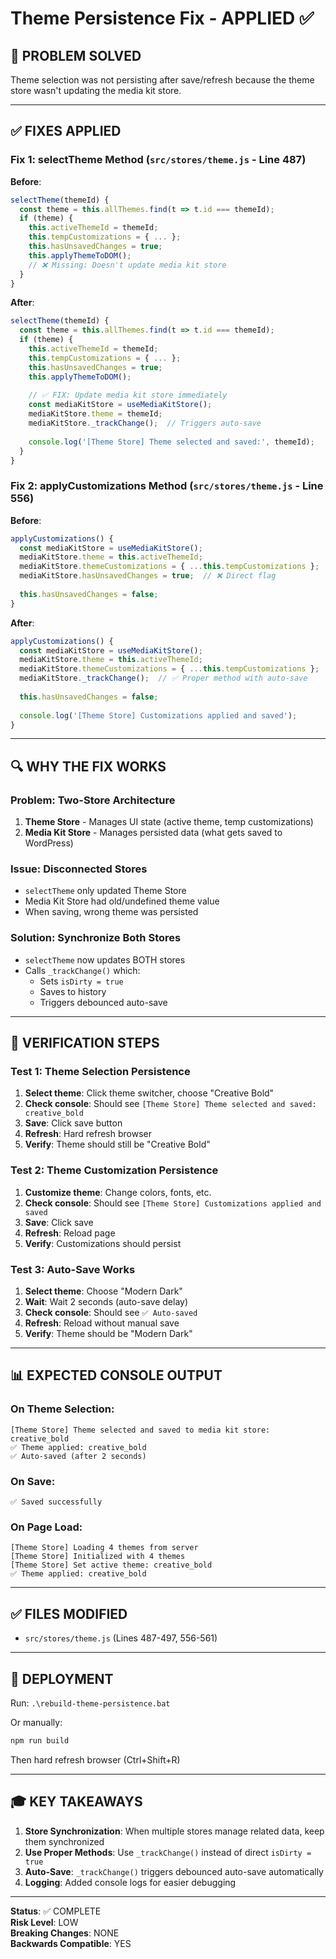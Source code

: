 # Theme Persistence Fix - APPLIED ✅

## 🎯 **PROBLEM SOLVED**

Theme selection was not persisting after save/refresh because the theme store wasn't updating the media kit store.

---

## ✅ **FIXES APPLIED**

### **Fix 1: selectTheme Method** (`src/stores/theme.js` - Line 487)

**Before**:
```javascript
selectTheme(themeId) {
  const theme = this.allThemes.find(t => t.id === themeId);
  if (theme) {
    this.activeThemeId = themeId;
    this.tempCustomizations = { ... };
    this.hasUnsavedChanges = true;
    this.applyThemeToDOM();
    // ❌ Missing: Doesn't update media kit store
  }
}
```

**After**:
```javascript
selectTheme(themeId) {
  const theme = this.allThemes.find(t => t.id === themeId);
  if (theme) {
    this.activeThemeId = themeId;
    this.tempCustomizations = { ... };
    this.hasUnsavedChanges = true;
    this.applyThemeToDOM();
    
    // ✅ FIX: Update media kit store immediately
    const mediaKitStore = useMediaKitStore();
    mediaKitStore.theme = themeId;
    mediaKitStore._trackChange();  // Triggers auto-save
    
    console.log('[Theme Store] Theme selected and saved:', themeId);
  }
}
```

### **Fix 2: applyCustomizations Method** (`src/stores/theme.js` - Line 556)

**Before**:
```javascript
applyCustomizations() {
  const mediaKitStore = useMediaKitStore();
  mediaKitStore.theme = this.activeThemeId;
  mediaKitStore.themeCustomizations = { ...this.tempCustomizations };
  mediaKitStore.hasUnsavedChanges = true;  // ❌ Direct flag
  
  this.hasUnsavedChanges = false;
}
```

**After**:
```javascript
applyCustomizations() {
  const mediaKitStore = useMediaKitStore();
  mediaKitStore.theme = this.activeThemeId;
  mediaKitStore.themeCustomizations = { ...this.tempCustomizations };
  mediaKitStore._trackChange();  // ✅ Proper method with auto-save
  
  this.hasUnsavedChanges = false;
  
  console.log('[Theme Store] Customizations applied and saved');
}
```

---

## 🔍 **WHY THE FIX WORKS**

### **Problem**: Two-Store Architecture
1. **Theme Store** - Manages UI state (active theme, temp customizations)
2. **Media Kit Store** - Manages persisted data (what gets saved to WordPress)

### **Issue**: Disconnected Stores
- `selectTheme` only updated Theme Store
- Media Kit Store had old/undefined theme value
- When saving, wrong theme was persisted

### **Solution**: Synchronize Both Stores
- `selectTheme` now updates BOTH stores
- Calls `_trackChange()` which:
  - Sets `isDirty = true`
  - Saves to history
  - Triggers debounced auto-save

---

## 🧪 **VERIFICATION STEPS**

### **Test 1: Theme Selection Persistence**
1. **Select theme**: Click theme switcher, choose "Creative Bold"
2. **Check console**: Should see `[Theme Store] Theme selected and saved: creative_bold`
3. **Save**: Click save button
4. **Refresh**: Hard refresh browser
5. **Verify**: Theme should still be "Creative Bold"

### **Test 2: Theme Customization Persistence**
1. **Customize theme**: Change colors, fonts, etc.
2. **Check console**: Should see `[Theme Store] Customizations applied and saved`
3. **Save**: Click save
4. **Refresh**: Reload page
5. **Verify**: Customizations should persist

### **Test 3: Auto-Save Works**
1. **Select theme**: Choose "Modern Dark"
2. **Wait**: Wait 2 seconds (auto-save delay)
3. **Check console**: Should see `✅ Auto-saved`
4. **Refresh**: Reload without manual save
5. **Verify**: Theme should be "Modern Dark"

---

## 📊 **EXPECTED CONSOLE OUTPUT**

### **On Theme Selection**:
```
[Theme Store] Theme selected and saved to media kit store: creative_bold
✅ Theme applied: creative_bold
✅ Auto-saved (after 2 seconds)
```

### **On Save**:
```
✅ Saved successfully
```

### **On Page Load**:
```
[Theme Store] Loading 4 themes from server
[Theme Store] Initialized with 4 themes
[Theme Store] Set active theme: creative_bold
✅ Theme applied: creative_bold
```

---

## ✅ **FILES MODIFIED**

- `src/stores/theme.js` (Lines 487-497, 556-561)

---

## 🚀 **DEPLOYMENT**

Run: `.\rebuild-theme-persistence.bat`

Or manually:
```bash
npm run build
```

Then hard refresh browser (Ctrl+Shift+R)

---

## 🎓 **KEY TAKEAWAYS**

1. **Store Synchronization**: When multiple stores manage related data, keep them synchronized
2. **Use Proper Methods**: Use `_trackChange()` instead of direct `isDirty = true`
3. **Auto-Save**: `_trackChange()` triggers debounced auto-save automatically
4. **Logging**: Added console logs for easier debugging

---

**Status**: ✅ COMPLETE  
**Risk Level**: LOW  
**Breaking Changes**: NONE  
**Backwards Compatible**: YES
